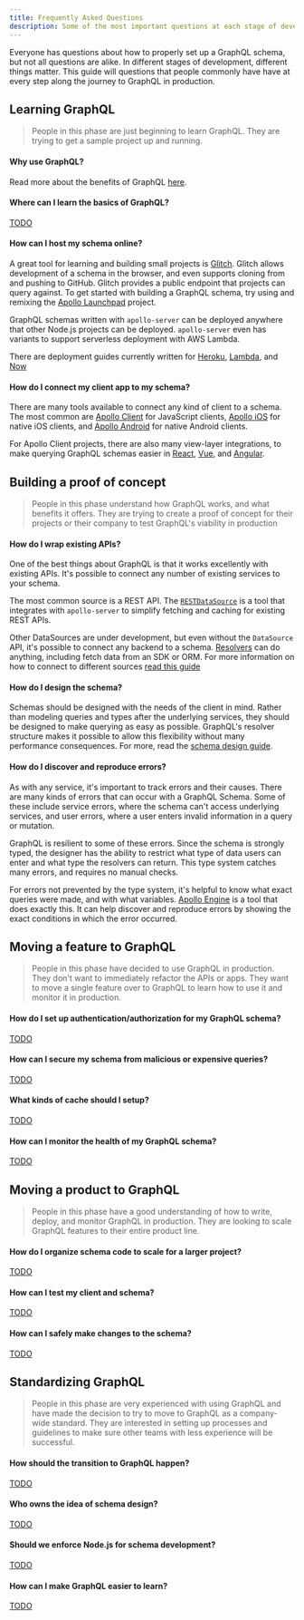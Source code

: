 ```yaml
---
title: Frequently Asked Questions
description: Some of the most important questions at each stage of development
---
```


Everyone has questions about how to properly set up a GraphQL schema, but not all questions are alike. In different stages of development, different things matter. This guide will questions that people commonly have have at every step along the journey to GraphQL in production.

<!-- -->
<!-- -->
<!-- -->
<!-- -->
<!-- -->
<!-- -->

## Learning GraphQL

> People in this phase are just beginning to learn GraphQL. They are trying to get a sample project up and running.

#### Why use GraphQL?

Read more about the benefits of GraphQL [here](../fundamentals/benefits.html).

#### Where can I learn the basics of GraphQL?

[TODO]()

#### How can I host my schema online?

A great tool for learning and building small projects is [Glitch](https://glitch.com). Glitch allows development of a schema in the browser, and even supports cloning from and pushing to GitHub. Glitch provides a public endpoint that projects can query against. To get started with building a GraphQL schema, try using and remixing the [Apollo Launchpad](https://glitch.com/~apollo-launchpad) project.

GraphQL schemas written with `apollo-server` can be deployed anywhere that other Node.js projects can be deployed. `apollo-server` even has variants to support serverless deployment with AWS Lambda.

There are deployment guides currently written for [Heroku](https://www.apollographql.com/docs/apollo-server/deployment/heroku.html), [Lambda](https://www.apollographql.com/docs/apollo-server/deployment/lambda.html), and [Now](https://www.apollographql.com/docs/apollo-server/deployment/now.html)

#### How do I connect my client app to my schema?

There are many tools available to connect any kind of client to a schema. The most common are [Apollo Client](https://www.apollographql.com/docs/react/) for JavaScript clients,
[Apollo iOS](https://www.apollographql.com/docs/ios/) for native iOS clients, and [Apollo Android](https://github.com/apollographql/apollo-android) for native Android clients.

For Apollo Client projects, there are also many view-layer integrations, to make querying GraphQL schemas easier in [React](https://www.apollographql.com/docs/react/essentials/get-started.html), [Vue](https://github.com/Akryum/vue-apollo), and [Angular](https://www.apollographql.com/docs/angular/).

<!-- -->
<!-- -->
<!-- -->
<!-- -->
<!-- -->
<!-- -->

## Building a proof of concept

> People in this phase understand how GraphQL works, and what benefits it offers. They are trying to create a proof of concept for their projects or their company to test GraphQL's viability in production

#### How do I wrap existing APIs?

One of the best things about GraphQL is that it works excellently with existing APIs. It's possible to connect any number of existing services to your schema.

The most common source is a REST API. The [`RESTDataSource`](https://www.apollographql.com/docs/apollo-server/features/data-sources.html) is a tool that integrates with `apollo-server` to simplify fetching and caching for existing REST APIs.

Other DataSources are under development, but even without the `DataSource` API, it's possible to connect any backend to a schema. [Resolvers](https://www.apollographql.com/docs/apollo-server/essentials/data.html) can do anything, including fetch data from an SDK or ORM. For more information on how to connect to different sources [read this guide](https://www.apollographql.com/docs/graphql-tools/connectors.html)

#### How do I design the schema?

Schemas should be designed with the needs of the client in mind. Rather than modeling queries and types after the underlying services, they should be designed to make querying as easy as possible. GraphQL's resolver structure makes it possible to allow this flexibility without many performance consequences. For more, read the [schema design guide](./schema-design.html).

#### How do I discover and reproduce errors?

As with any service, it's important to track errors and their causes. There are many kinds of errors that can occur with a GraphQL Schema. Some of these include service errors, where the schema can't access underlying services, and user errors, where a user enters invalid information in a query or mutation.

GraphQL is resilient to some of these errors. Since the schema is strongly typed, the designer has the ability to restrict what type of data users can enter and what type the resolvers can return. This type system catches many errors, and requires no manual checks.

For errors not prevented by the type system, it's helpful to know what exact queries were made, and with what variables. [Apollo Engine](https://www.apollographql.com/engine) is a tool that does exactly this. It can help discover and reproduce errors by showing the exact conditions in which the error occurred.

<!-- -->
<!-- -->
<!-- -->
<!-- -->
<!-- -->
<!-- -->

## Moving a feature to GraphQL

> People in this phase have decided to use GraphQL in production. They don't want to immediately refactor the APIs or apps. They want to move a single feature over to GraphQL to learn how to use it and monitor it in production.

#### How do I set up authentication/authorization for my GraphQL schema?

[TODO]()

#### How can I secure my schema from malicious or expensive queries?

[TODO]()

#### What kinds of cache should I setup?

[TODO]()

#### How can I monitor the health of my GraphQL schema?

[TODO]()

<!-- -->
<!-- -->
<!-- -->
<!-- -->
<!-- -->
<!-- -->

## Moving a product to GraphQL

> People in this phase have a good understanding of how to write, deploy, and monitor GraphQL in production. They are looking to scale GraphQL features to their entire product line.

#### How do I organize schema code to scale for a larger project?

[TODO]()

#### How can I test my client and schema?

[TODO]()

#### How can I safely make changes to the schema?

[TODO]()

<!-- -->
<!-- -->
<!-- -->
<!-- -->
<!-- -->
<!-- -->

## Standardizing GraphQL

> People in this phase are very experienced with using GraphQL and have made the decision to try to move to GraphQL as a company-wide standard. They are interested in setting up processes and guidelines to make sure other teams with less experience will be successful.

#### How should the transition to GraphQL happen?

[TODO]()

#### Who owns the idea of schema design?

[TODO]()

#### Should we enforce Node.js for schema development?

[TODO]()

#### How can I make GraphQL easier to learn?

[TODO]()
